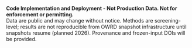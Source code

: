 **Code Implementation and Deployment - Not Production Data. Not for enforcement or permitting.**  
Data are public and may change without notice. Methods are screening-level; results are not reproducible from OWRD snapshot infrastructure until snapshots resume (planned 2026). Provenance and frozen-input DOIs will be provided.
